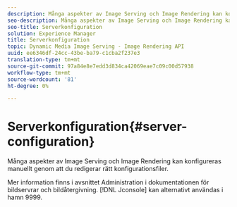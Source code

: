 ```yaml
---
description: Många aspekter av Image Serving och Image Rendering kan konfigureras manuellt genom att du redigerar rätt konfigurationsfiler.
seo-description: Många aspekter av Image Serving och Image Rendering kan konfigureras manuellt genom att du redigerar rätt konfigurationsfiler.
seo-title: Serverkonfiguration
solution: Experience Manager
title: Serverkonfiguration
topic: Dynamic Media Image Serving - Image Rendering API
uuid: ee6346df-24cc-43be-ba79-c1cba2f237e3
translation-type: tm+mt
source-git-commit: 97a84e8e7edd3d834ca42069eae7c09c00d57938
workflow-type: tm+mt
source-wordcount: '81'
ht-degree: 0%

---
```



# Serverkonfiguration{#server-configuration}

Många aspekter av Image Serving och Image Rendering kan konfigureras manuellt genom att du redigerar rätt konfigurationsfiler.

Mer information finns i avsnittet Administration i dokumentationen för bildservrar och bildåtergivning. [!DNL Jconsole] kan alternativt användas i hamn 9999.
